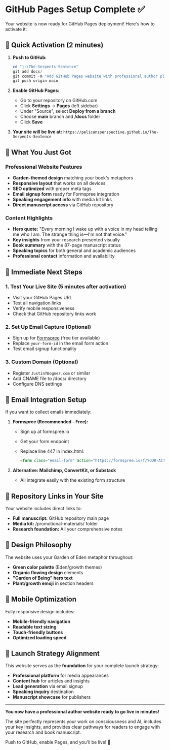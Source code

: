 # GitHub Pages Setup Complete ✅

Your website is now ready for GitHub Pages deployment! Here's how to activate it:

## 🚀 Quick Activation (2 minutes)

1. **Push to GitHub:**

   ```powershell
   cd "j:\The-Serpents-Sentence"
   git add docs/
   git commit -m "Add GitHub Pages website with professional author platform"
   git push origin main
   ```

2. **Enable GitHub Pages:**
   - Go to your repository on GitHub.com
   - Click **Settings** → **Pages** (left sidebar)
   - Under "Source", select **Deploy from a branch**
   - Choose **main** branch and **/docs** folder
   - Click **Save**

3. **Your site will be live at:**
   `https://pelicansperspective.github.io/The-Serpents-Sentence`

## 🌟 What You Just Got

### Professional Website Features

- **Garden-themed design** matching your book's metaphors
- **Responsive layout** that works on all devices
- **SEO optimized** with proper meta tags
- **Email signup form** ready for Formspree integration
- **Speaking engagement info** with media kit links
- **Direct manuscript access** via GitHub repository

### Content Highlights

- **Hero quote:** "Every morning I wake up with a voice in my head telling me who I am. The strange thing is—I'm not that voice."
- **Key insights** from your research presented visually
- **Book summary** with the 87-page manuscript status
- **Speaking topics** for both general and academic audiences
- **Professional contact** information and availability

## 🎯 Immediate Next Steps

### 1. Test Your Live Site (5 minutes after activation)

- Visit your GitHub Pages URL
- Test all navigation links
- Verify mobile responsiveness
- Check that GitHub repository links work

### 2. Set Up Email Capture (Optional)

- Sign up for [Formspree](https://formspree.io) (free tier available)
- Replace `your-form-id` in the email form action
- Test email signup functionality

### 3. Custom Domain (Optional)

- Register `JustinTBogner.com` or similar
- Add CNAME file to /docs/ directory
- Configure DNS settings

## 📧 Email Integration Setup

If you want to collect emails immediately:

1. **Formspree (Recommended - Free):**
   - Sign up at formspree.io
   - Get your form endpoint
   - Replace line 447 in index.html:

     ```html
     <form class="email-form" action="https://formspree.io/f/YOUR-ACTUAL-ID" method="post">
     ```

2. **Alternative: Mailchimp, ConvertKit, or Substack**
   - All integrate easily with the existing form structure

## 🔗 Repository Links in Your Site

Your website includes direct links to:

- **Full manuscript:** GitHub repository main page
- **Media kit:** /promotional-materials/ folder
- **Research foundation:** All your comprehensive notes

## 🎨 Design Philosophy

The website uses your Garden of Eden metaphor throughout:

- **Green color palette** (Eden/growth themes)
- **Organic flowing design** elements
- **"Garden of Being" hero text**
- **Plant/growth emoji** in section headers

## 📱 Mobile Optimization

Fully responsive design includes:

- **Mobile-friendly navigation**
- **Readable text sizing**
- **Touch-friendly buttons**
- **Optimized loading speed**

## 🚀 Launch Strategy Alignment

This website serves as the **foundation** for your complete launch strategy:

- **Professional platform** for media appearances
- **Content hub** for articles and insights
- **Lead generation** via email signup
- **Speaking inquiry** destination
- **Manuscript showcase** for publishers

---

**You now have a professional author website ready to go live in minutes!**

The site perfectly represents your work on consciousness and AI, includes your key insights, and provides clear pathways for readers to engage with your research and book manuscript.

Push to GitHub, enable Pages, and you'll be live! 🌟
